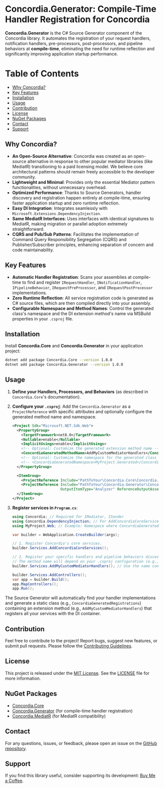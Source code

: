 # Concordia.Generator: Compile-Time Handler Registration for Concordia

**Concordia.Generator** is the C# Source Generator component of the Concordia library. It automates the registration of your request handlers, notification handlers, pre-processors, post-processors, and pipeline behaviors at **compile-time**, eliminating the need for runtime reflection and significantly improving application startup performance.

# Table of Contents
- [Why Concordia?](#why-concordia)
- [Key Features](#key-features)
- [Installation](#installation)
- [Usage](#usage)
- [Contribution](#contribution)
- [License](#license)
- [NuGet Packages](#nuget-packages)
- [Contact](#contact)
- [Support](#support)

## Why Concordia?

* **An Open-Source Alternative**: Concordia was created as an open-source alternative in response to other popular mediator libraries (like MediatR) transitioning to a paid licensing model. We believe core architectural patterns should remain freely accessible to the developer community.
* **Lightweight and Minimal**: Provides only the essential Mediator pattern functionalities, without unnecessary overhead.
* **Optimized Performance**: Thanks to Source Generators, handler discovery and registration happen entirely at compile-time, ensuring faster application startup and zero runtime reflection.
* **Easy DI Integration**: Integrates seamlessly with `Microsoft.Extensions.DependencyInjection`.
* **Same MediatR Interfaces**: Uses interfaces with identical signatures to MediatR, making migration or parallel adoption extremely straightforward.
* **CQRS and Pub/Sub Patterns**: Facilitates the implementation of Command Query Responsibility Segregation (CQRS) and Publisher/Subscriber principles, enhancing separation of concern and code maintainability.

## Key Features

* **Automatic Handler Registration**: Scans your assemblies at compile-time to find and register `IRequestHandler`, `INotificationHandler`, `IPipelineBehavior`, `IRequestPreProcessor`, and `IRequestPostProcessor` implementations.
* **Zero Runtime Reflection**: All service registration code is generated as C# source files, which are then compiled directly into your assembly.
* **Configurable Namespace and Method Names**: Control the generated class's namespace and the DI extension method's name via MSBuild properties in your `.csproj` file.

## Installation

Install **Concordia.Core** and **Concordia.Generator** in your application project:

```bash
dotnet add package Concordia.Core --version 1.0.0
dotnet add package Concordia.Generator --version 1.0.0
```

## Usage

1.  **Define your Handlers, Processors, and Behaviors** (as described in `Concordia.Core`'s documentation).

2.  **Configure your `.csproj`**: Add the `Concordia.Generator` as a `ProjectReference` with specific attributes and optionally configure the generated method name and namespace.

    ```xml
    <Project Sdk="Microsoft.NET.Sdk.Web">
      <PropertyGroup>
        <TargetFramework>net8.0</TargetFramework>
        <Nullable>enable</Nullable>
        <ImplicitUsings>enable</ImplicitUsings>
        <!-- Optional: Customize the generated extension method name -->
        <ConcordiaGeneratedMethodName>AddMyCustomMediatorHandlers</ConcordiaGeneratedMethodName>
        <!-- Optional: Customize the namespace for the generated class (defaults to project's RootNamespace) -->
        <!-- <ConcordiaGeneratedNamespace>MyProject.Generated</ConcordiaGeneratedNamespace> -->
      </PropertyGroup>

      <ItemGroup>
        <ProjectReference Include="PathToYour\Concordia.Core\Concordia.Core.csproj" />
        <ProjectReference Include="PathToYour\Concordia.Generator\Concordia.Generator.csproj"
                          OutputItemType="Analyzer" ReferenceOutputAssembly="false" />
      </ItemGroup>
    </Project>
    ```

3.  **Register services in `Program.cs`**:

    ```csharp
    using Concordia; // Required for IMediator, ISender
    using Concordia.DependencyInjection; // For AddConcordiaCoreServices
    using MyProject.Web; // Example: Namespace where ConcordiaGeneratedRegistrations is generated

    var builder = WebApplication.CreateBuilder(args);

    // 1. Register Concordia's core services.
    builder.Services.AddConcordiaCoreServices();

    // 2. Register your specific handlers and pipeline behaviors discovered by the generator.
    // The method name will depend on your .csproj configuration (e.g., AddMyCustomMediatorHandlers).
    builder.Services.AddMyCustomMediatorHandlers(); // Use the name configured in .csproj

    builder.Services.AddControllers();
    var app = builder.Build();
    app.MapControllers();
    app.Run();
    ```

The Source Generator will automatically find your handler implementations and generate a static class (e.g., `ConcordiaGeneratedRegistrations`) containing an extension method (e.g., `AddMyCustomMediatorHandlers`) that registers all your services with the DI container.


## Contribution

Feel free to contribute to the project! Report bugs, suggest new features, or submit pull requests.
Please follow the [Contributing Guidelines](https://github.com/lucafabbri/Concordia/blob/main/CONTRIBUTING.md).

## License

This project is released under the [MIT License](https://opensource.org/licenses/MIT). See the [LICENSE](https://github.com/lucafabbri/Concordia/blob/main/LICENSE) file for more information.

## NuGet Packages
- [Concordia.Core](https://www.nuget.org/packages/Concordia.Core)   
- [Concordia.Generator](https://www.nuget.org/packages/Concordia.Generator) (for compile-time handler registration)
- [Concordia.MediatR](https://www.nuget.org/packages/Concordia.MediatR) (for MediatR compatibility)

## Contact
For any questions, issues, or feedback, please open an issue on the [GitHub repository](https://github.com/YourUsername/Concordia/issues).

## Support
If you find this library useful, consider supporting its development: [Buy Me a Coffee](https://www.buymeacoffee.com/lucafabbriu).
